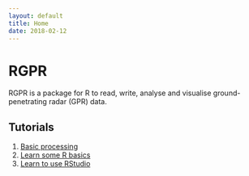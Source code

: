 ```yaml
---
layout: default
title: Home
date: 2018-02-12
---
```


# RGPR

<p class="message">
  RGPR is a package for R to read, write, analyse and visualise ground-penetrating radar (GPR) data.
</p>

## Tutorials

1. [Basic processing](RGPR_tutorial_basic-processing)
2. [Learn some R basics](02_rbasics)
3. [Learn to use RStudio](03_rstudio)


<!--
$$\forall x \in R$$
-->